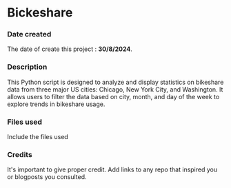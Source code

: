 # Bickeshare

### Date created
 The date of create this project : **30/8/2024**.


### Description
This Python script is designed to analyze and display statistics on bikeshare data from three major US cities: Chicago, New York City, and Washington. It allows users to filter the data based on city, month, and day of the week to explore trends in bikeshare usage.

### Files used
Include the files used

### Credits
It's important to give proper credit. Add links to any repo that inspired you or blogposts you consulted.

